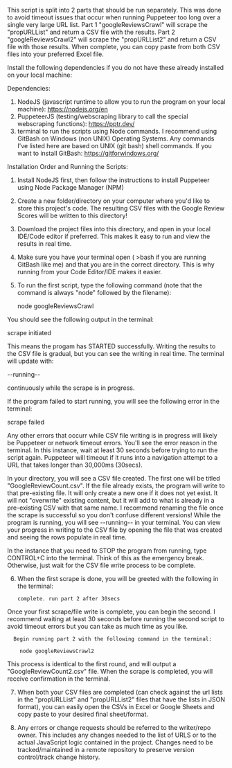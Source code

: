 This script is split into 2 parts that should be run separately. This was done to avoid timeout issues that occur when running Puppeteer too long over a single very large URL list.
Part 1 "googleReviewsCrawl" will scrape the "propURLList" and return a CSV file with the results. Part 2 "googleReviewsCrawl2" will scrape the "propURLList2" and return a CSV file with those results.
When complete, you can copy paste from both CSV files into your preferred Excel file.

Install the following dependencies if you do not have these already installed on your local machine:

Dependencies:

1. NodeJS (javascript runtime to allow you to run the program on your local machine): https://nodejs.org/en
2. PuppeteerJS (testing/webscraping library to call the special webscraping functions): https://pptr.dev/
3. terminal to run the scripts using Node commands. I recommend using GitBash on Windows (non UNIX) Operating Systems. Any commands I've listed here are based on UNIX (git bash) shell commands.
   If you want to install GitBash: https://gitforwindows.org/

Installation Order and Running the Scripts:

1. Install NodeJS first, then follow the instructions to install Puppeteer using Node Package Manager (NPM)
2. Create a new folder/directory on your computer where you'd like to store this project's code. The resulting CSV files with the Google Review Scores will be written to this directory!
3. Download the project files into this directory, and open in your local IDE/Code editor if preferred. This makes it easy to run and view the results in real time.
4. Make sure you have your terminal open ( >bash if you are running GitBash like me) and that you are in the correct directory. This is why running from your Code Editor/IDE makes it easier.
5. To run the first script, type the following command (note that the command is always "node" followed by the filename):

   node googleReviewsCrawl

You should see the following output in the terminal:

scrape initiated

This means the progam has STARTED successfully. Writing the results to the CSV file is gradual, but you can see the writing in real time.
The terminal will update with:

--running--

continuously while the scrape is in progress.

If the program failed to start running, you will see the following error in the terminal:

scrape failed

Any other errors that occurr while CSV file writing is in progress will likely be Puppeteer or network timeout errors. You'll see the error reason in the terminal.
In this instance, wait at least 30 seconds before trying to run the script again.
Puppeteer will timeout if it runs into a navigation attempt to a URL that takes longer than 30,000ms (30secs).

In your directory, you will see a CSV file created. The first one will be titled "GoogleReviewCount.csv".
If the file already exists, the program will write to that pre-existing file. It will only create a new one if it does not yet exist.
It will not "overwrite" existing content, but it will add to what is already in a pre-existing CSV with that same name.
I recommend renaming the file once the scrape is successful so you don't confuse different versions!
While the program is running, you will see --running-- in your terminal. You can view your progress in writing to the CSV file by opening the file that was created and seeing the rows populate in real time.

In the instance that you need to STOP the program from running, type CONTROL+C into the terminal. Think of this as the emergency break. Otherwise, just wait for the CSV file write process to be complete.

6.  When the first scrape is done, you will be greeted with the following in the terminal:

        complete. run part 2 after 30secs

Once your first scrape/file write is complete, you can begin the second. I recommend waiting at least 30 seconds before running the second script to avoid timeout errors but you can take as much time as you like.

      Begin running part 2 with the following command in the terminal:

        node googleReviewsCrawl2

This process is identical to the first round, and will output a "GoogleReviewCount2.csv" file. When the scrape is completed, you will receive confirmation in the terminal.

7. When both your CSV files are completed (can check against the url lists in the "propURLList" and "propURLList2" files that have the lists in JSON format), you can easily open the CSVs in Excel or Google Sheets and copy paste to your desired final sheet/format.

8. Any errors or change requests should be referred to the writer/repo owner. This includes any changes needed to the list of URLS or to the actual JavaScript logic contained in the project. Changes need to be tracked/maintained in a remote repository to preserve version control/track change history.
